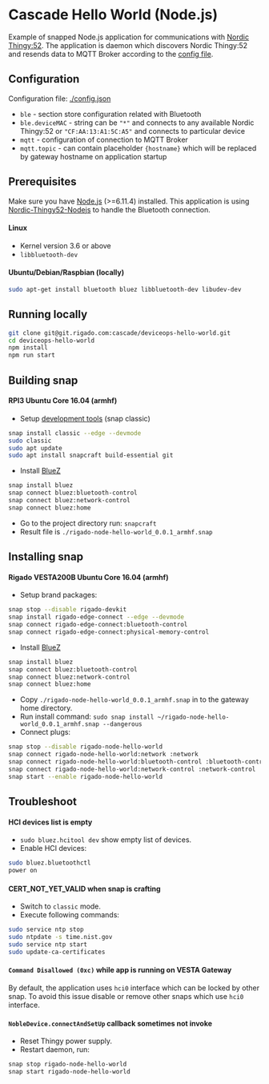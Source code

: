 Cascade Hello World (Node.js)
====
Example of snapped Node.js application for communications with [Nordic Thingy:52](https://www.nordicsemi.com/eng/Products/Nordic-Thingy-52).
The application is daemon which discovers Nordic Thingy:52 and resends data to MQTT Broker according to the [config file](./config.json).

## Configuration

Configuration file: [./config.json](./config.json)
 
 * `ble` - section store configuration related with Bluetooth
 * `ble.deviceMAC` - string can be `"*"` and connects to any available Nordic Thingy:52 or `"CF:AA:13:A1:5C:A5"` and connects to particular device
 * `mqtt` - configuration of connection to MQTT Broker
 * `mqtt.topic` - can contain placeholder `{hostname}` which will be replaced by gateway hostname on application startup

## Prerequisites

Make sure you have [Node.js](http://nodejs.org/) (>=6.11.4) installed.
This application is using [Nordic-Thingy52-Nodejs](https://github.com/NordicPlayground/Nordic-Thingy52-Nodejs) to handle the Bluetooth connection.

#### Linux

 * Kernel version 3.6 or above
 * ```libbluetooth-dev```

#### Ubuntu/Debian/Raspbian (locally)

```bash
sudo apt-get install bluetooth bluez libbluetooth-dev libudev-dev
```

## Running locally

```bash
git clone git@git.rigado.com:cascade/deviceops-hello-world.git
cd deviceops-hello-world
npm install
npm run start
```

## Building snap

#### RPI3 Ubuntu Core 16.04 (armhf)

 * Setup [development tools](https://developer.ubuntu.com/core/get-started/developer-setup) (snap classic)

```bash
snap install classic --edge --devmode
sudo classic
sudo apt update
sudo apt install snapcraft build-essential git
```

 * Install [BlueZ](http://www.bluez.org/)

```bash
snap install bluez
snap connect bluez:bluetooth-control
snap connect bluez:network-control
snap connect bluez:home
```

 * Go to the project directory run: ```snapcraft```
 * Result file is `./rigado-node-hello-world_0.0.1_armhf.snap`

## Installing snap

#### Rigado VESTA200B Ubuntu Core 16.04 (armhf)
 
 * Setup brand packages: 

```bash
snap stop --disable rigado-devkit
snap install rigado-edge-connect --edge --devmode
snap connect rigado-edge-connect:bluetooth-control
snap connect rigado-edge-connect:physical-memory-control
```

 * Install [BlueZ](http://www.bluez.org/)

```bash
snap install bluez
snap connect bluez:bluetooth-control
snap connect bluez:network-control
snap connect bluez:home
```

 * Copy `./rigado-node-hello-world_0.0.1_armhf.snap` in to the gateway home directory.
 * Run install command: `sudo snap install ~/rigado-node-hello-world_0.0.1_armhf.snap --dangerous`
 * Connect plugs:

```bash
snap stop --disable rigado-node-hello-world
snap connect rigado-node-hello-world:network :network
snap connect rigado-node-hello-world:bluetooth-control :bluetooth-control
snap connect rigado-node-hello-world:network-control :network-control
snap start --enable rigado-node-hello-world
```

## Troubleshoot

#### HCI devices list is empty

 * `sudo bluez.hcitool dev` show empty list of devices. 
 * Enable HCI devices:

```bash
sudo bluez.bluetoothctl
power on
```

#### CERT_NOT_YET_VALID when snap is crafting
 
 * Switch to `classic` mode.
 * Execute following commands:

```bash
sudo service ntp stop
sudo ntpdate -s time.nist.gov
sudo service ntp start
sudo update-ca-certificates
```

#### `Command Disallowed (0xc)` while app is running on VESTA Gateway

By default, the application uses `hci0` interface which can be locked by other snap.
To avoid this issue disable or remove other snaps which use `hci0` interface.

#### `NobleDevice.connectAndSetUp` callback sometimes not invoke

 * Reset Thingy power supply.
 * Restart daemon, run:

```bash
snap stop rigado-node-hello-world
snap start rigado-node-hello-world
```
